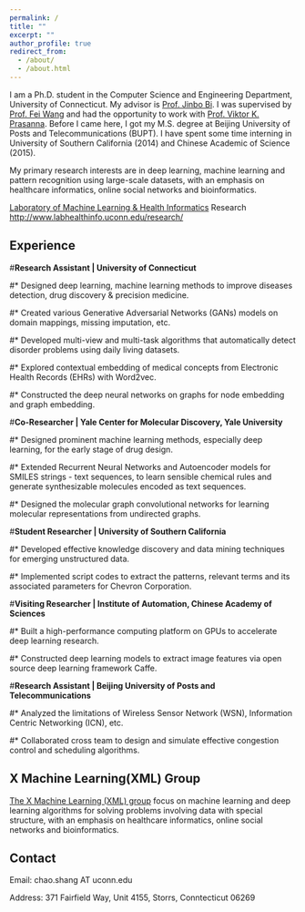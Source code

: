 ```yaml
---
permalink: /
title: ""
excerpt: ""
author_profile: true
redirect_from: 
  - /about/
  - /about.html
---
```


I am a Ph.D. student in the Computer Science and Engineering Department, University of Connecticut. My advisor is [Prof. Jinbo Bi](http://www.engr.uconn.edu/~jinbo/). I was supervised by [Prof. Fei Wang](https://sites.google.com/site/feiwang03/) and had the opportunity to work with [Prof. Viktor K. Prasanna](http://halcyon.usc.edu/~pk/prasannawebsite/). Before I came here, I got my M.S. degree at Beijing University of Posts and Telecommunications (BUPT). I have spent some time interning in University of Southern California (2014) and Chinese Academic of Science (2015).

My primary research interests are in deep learning, machine learning and pattern recognition using large-scale datasets, with an emphasis on healthcare informatics, online social networks and bioinformatics. 

[Laboratory of Machine Learning & Health Informatics](http://www.labhealthinfo.uconn.edu/)
Research http://www.labhealthinfo.uconn.edu/research/

Experience
------


#**Research Assistant | University of Connecticut**

#* Designed deep learning, machine learning methods to improve diseases detection, drug discovery & precision medicine. 

#* Created various Generative Adversarial Networks (GANs) models on domain mappings, missing imputation, etc.

#* Developed multi-view and multi-task algorithms that automatically detect disorder problems using daily living datasets.

#* Explored contextual embedding of medical concepts from Electronic Health Records (EHRs) with Word2vec.

#* Constructed the deep neural networks on graphs for node embedding and graph embedding.

#**Co-Researcher | Yale Center for Molecular Discovery, Yale University**

#* Designed prominent machine learning methods, especially deep learning, for the early stage of drug design.

#* Extended Recurrent Neural Networks and Autoencoder models for SMILES strings - text sequences, to learn sensible chemical rules and generate synthesizable molecules encoded as text sequences.

#* Designed the molecular graph convolutional networks for learning molecular representations from undirected graphs.

#**Student Researcher | University of Southern California**

#* Developed effective knowledge discovery and data mining techniques for emerging unstructured data. 

#* Implemented script codes to extract the patterns, relevant terms and its associated parameters for Chevron Corporation.

#**Visiting Researcher | Institute of Automation, Chinese Academy of Sciences**

#* Built a high-performance computing platform on GPUs to accelerate deep learning research.

#* Constructed deep learning models to extract image features via open source deep learning framework Caffe.

#**Research Assistant | Beijing University of Posts and Telecommunications**

#* Analyzed the limitations of Wireless Sensor Network (WSN), Information Centric Networking (ICN), etc. 

#* Collaborated cross team to design and simulate effective congestion control and scheduling algorithms.



X Machine Learning(XML) Group
------

[The X Machine Learning (XML) group](https://xmachinelearning.github.io/) focus on machine learning and deep learning algorithms for solving problems involving data with special structure, with an emphasis on healthcare informatics, online social networks and bioinformatics.


Contact
------

Email: chao.shang AT uconn.edu

Address: 371 Fairfield Way, Unit 4155, Storrs, Conntecticut 06269

